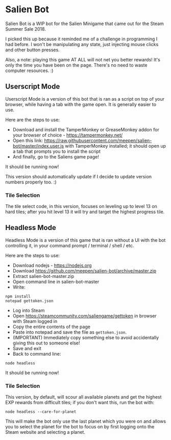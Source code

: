 # Salien Bot

Salien Bot is a WIP bot for the Salien Minigame that came out for the Steam Summer Sale 2018.

I picked this up because it reminded me of a challenge in programming I had before. I won't be manipulating any state, just injecting mouse clicks and other button presses.

Also, a note: playing this game AT ALL will not net you better rewards! It's only the time you have been on the page. There's no need to waste computer resources. :)


## Userscript Mode

Userscript Mode is a version of this bot that is ran as a script on top of your browser, while having a tab with the game open. It is generally easier to use.

Here are the steps to use: 

- Download and install the TamperMonkey or GreaseMonkey addon for your browser of choice - https://tampermonkey.net/
- Open this link: https://raw.githubusercontent.com/meepen/salien-bot/master/index.user.js with TamperMonkey installed; it should open up a tab that prompts you to install the script
- And finally, go to the Saliens game page!

It should be running now!

This version should automatically update if I decide to update version numbers properly too. :)

### Tile Selection

The tile select code, in this version, focuses on leveling up to level 13 on hard tiles; after you hit level 13 it will try and target the highest progress tile.


## Headless Mode

Headless Mode is a version of this game that is ran without a UI with the bot controlling it, in your command prompt / terminal / shell / etc.

Here are the steps to use: 

- Download nodejs - https://nodejs.org
- Download https://github.com/meepen/salien-bot/archive/master.zip
- Extract salien-bot-master.zip
- Open command line in salien-bot-master
- Write:
```
npm install
notepad gettoken.json
```
- Log into Steam
- Open https://steamcommunity.com/saliengame/gettoken in browser with Steam logged in
- Copy the entire contents of the page
- Paste into notepad and save the file as `gettoken.json`. 
- (IMPORTANT) Immediately copy something else to avoid accidentally giving this out to someone else!
- Save and exit
- Back to command line:
```
node headless
```

It should be running now!

### Tile Selection

This version, by default, will scour all available planets and get the highest EXP rewards from difficult tiles; if you don't want this, run the bot with:
```
node headless --care-for-planet
```
This will make the bot only use the last planet which you were on and allows you to select the planet for the bot to focus on by first logging onto the Steam website and selecting a planet.

